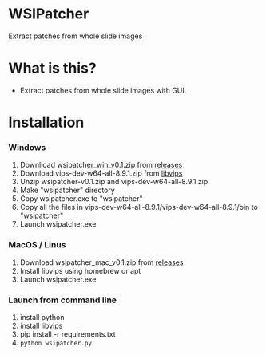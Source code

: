 # WSIPatcher

Extract patches from whole slide images

# What is this?

- Extract patches from whole slide images with GUI.

# Installation

### Windows

1. Downlload wsipatcher_win_v0.1.zip from [releases](https://github.com/tand826/WSIPatcher/releases)
2. Download vips-dev-w64-all-8.9.1.zip from [libvips](https://github.com/libvips/libvips/releases)
3. Unzip wsipatcher-v0.1.zip and vips-dev-w64-all-8.9.1.zip
4. Make "wsipatcher" directory
5. Copy wsipatcher.exe to "wsipatcher"
6. Copy all the files in vips-dev-w64-all-8.9.1/vips-dev-w64-all-8.9.1/bin to "wsipatcher"
7. Launch wsipatcher.exe

### MacOS / Linus

1. Download wsipatcher_mac_v0.1.zip from [releases](https://github.com/tand826/WSIPatcher/releases)
2. Install libvips using homebrew or apt
3. Launch wsipatcher.exe

### Launch from command line

1. install python
2. install libvips
3. pip install -r requirements.txt
4. `python wsipatcher.py`
